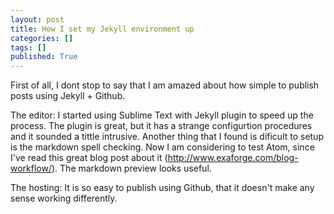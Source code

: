 ```yaml
---
layout: post
title: How I set my Jekyll environment up
categories: []
tags: []
published: True
---
```


First of all, I dont stop to say that I am amazed about how simple to publish posts using Jekyll + Github.

The editor: I started using Sublime Text with Jekyll plugin to speed up the process. The plugin is great, but it has a strange configurtion procedures and it sounded a tittle intrusive. Another thing that I found is dificult to setup is the markdown spell checking.
Now I am considering to test Atom, since I've read this great blog post about it (http://www.exaforge.com/blog-workflow/). The markdown preview looks useful.

The hosting: It is so easy to publish using Github, that it doesn't make any sense working differently.



